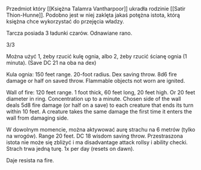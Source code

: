 Przedmiot który [[Księżna Talamra Vantharpoor]] ukradła rodzinie [[Satir Thion-Hunne]]. Podobno jest w niej zaklęta jakaś potężna istota, którą księżna chce wykorzystać do przejęcia władzy.

Tarcza posiada 3 ładunki czarów. Odnawiane rano.

3/3

Można użyć 1, żeby rzucić kulę ognia, albo 2, żeby rzucić ścianę ognia (1 minuta). (Save DC 21 na oba na dex)

Kula ognia: 150 feet range. 20-foot radius. Dex saving throw. 8d6 fire damage or half on saved throw. Flammable objects not worn are ignited.

Wall of fire: 120 feet range. 1 foot thick, 60 feet long, 20 feet high. Or 20 feet diameter in ring. Concentration up to a minute.
Chosen side of the wall deals 5d8 fire damage (or half on a save) to each creature that ends its turn within 10 feet. A creature takes the same damage the first time it enters the wall from damaging side.

W dowolnym momencie, można aktywować aurę strachu na 6 metrów (tylko na wrogów). 
Range 20 feet. DC 18 wisdom saving throw.
Przestraszona istota nie może się zbliżyć i ma disadvantage attack rollsy i ability checki. Strach trwa jedną turę.
1x per day (resets on dawn).

Daje resista na fire.
